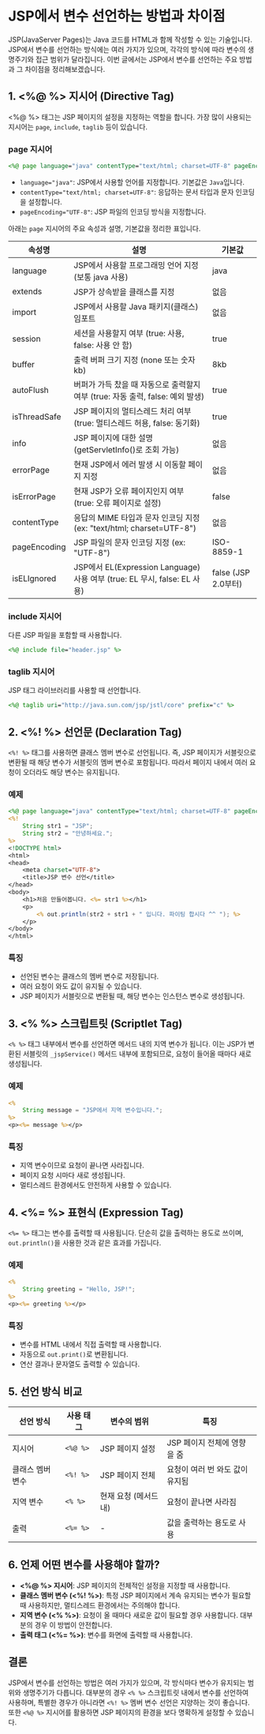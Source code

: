 
# JSP에서 변수 선언하는 방법과 차이점

JSP(JavaServer Pages)는 Java 코드를 HTML과 함께 작성할 수 있는 기술입니다. JSP에서 변수를 선언하는 방식에는 여러 가지가 있으며, 각각의 방식에 따라 변수의 생명주기와 접근 범위가 달라집니다. 이번 글에서는 JSP에서 변수를 선언하는 주요 방법과 그 차이점을 정리해보겠습니다.

## 1. <%@ %> 지시어 (Directive Tag)
<%@ %> 태그는 JSP 페이지의 설정을 지정하는 역할을 합니다. 가장 많이 사용되는 지시어는 `page`, `include`, `taglib` 등이 있습니다.

### page 지시어
```jsp
<%@ page language="java" contentType="text/html; charset=UTF-8" pageEncoding="UTF-8" %>
```

- `language="java"`: JSP에서 사용할 언어를 지정합니다. 기본값은 `Java`입니다.
- `contentType="text/html; charset=UTF-8"`: 응답하는 문서 타입과 문자 인코딩을 설정합니다.
- `pageEncoding="UTF-8"`: JSP 파일의 인코딩 방식을 지정합니다.

아래는 `page` 지시어의 주요 속성과 설명, 기본값을 정리한 표입니다.

| 속성명          | 설명                                             | 기본값        |
|-----------------|--------------------------------------------------|---------------|
| language        | JSP에서 사용할 프로그래밍 언어 지정 (보통 java 사용) | java          |
| extends         | JSP가 상속받을 클래스를 지정                     | 없음          |
| import          | JSP에서 사용할 Java 패키지(클래스) 임포트         | 없음          |
| session         | 세션을 사용할지 여부 (true: 사용, false: 사용 안 함) | true          |
| buffer          | 출력 버퍼 크기 지정 (none 또는 숫자kb)           | 8kb           |
| autoFlush       | 버퍼가 가득 찼을 때 자동으로 출력할지 여부 (true: 자동 출력, false: 예외 발생) | true |
| isThreadSafe    | JSP 페이지의 멀티스레드 처리 여부 (true: 멀티스레드 허용, false: 동기화) | true |
| info            | JSP 페이지에 대한 설명 (getServletInfo()로 조회 가능) | 없음          |
| errorPage       | 현재 JSP에서 에러 발생 시 이동할 페이지 지정      | 없음          |
| isErrorPage     | 현재 JSP가 오류 페이지인지 여부 (true: 오류 페이지로 설정) | false |
| contentType     | 응답의 MIME 타입과 문자 인코딩 지정 (ex: "text/html; charset=UTF-8") | 없음 |
| pageEncoding    | JSP 파일의 문자 인코딩 지정 (ex: "UTF-8")         | ISO-8859-1    |
| isELIgnored     | JSP에서 EL(Expression Language) 사용 여부 (true: EL 무시, false: EL 사용) | false (JSP 2.0부터) |

### include 지시어
다른 JSP 파일을 포함할 때 사용합니다.
```jsp
<%@ include file="header.jsp" %>
```

### taglib 지시어
JSP 태그 라이브러리를 사용할 때 선언합니다.
```jsp
<%@ taglib uri="http://java.sun.com/jsp/jstl/core" prefix="c" %>
```

## 2. <%! %> 선언문 (Declaration Tag)
`<%! %>` 태그를 사용하면 클래스 멤버 변수로 선언됩니다. 즉, JSP 페이지가 서블릿으로 변환될 때 해당 변수가 서블릿의 멤버 변수로 포함됩니다. 따라서 페이지 내에서 여러 요청이 오더라도 해당 변수는 유지됩니다.

### 예제
```jsp
<%@ page language="java" contentType="text/html; charset=UTF-8" pageEncoding="UTF-8" %>
<%!
    String str1 = "JSP";
    String str2 = "안녕하세요.";
%>
<!DOCTYPE html>
<html>
<head>
    <meta charset="UTF-8">
    <title>JSP 변수 선언</title>
</head>
<body>
    <h1>처음 만들어봅니다. <%= str1 %></h1>
    <p>
        <% out.println(str2 + str1 + " 입니다. 파이팅 합시다 ^^ "); %>
    </p>
</body>
</html>
```

### 특징
- 선언된 변수는 클래스의 멤버 변수로 저장됩니다.
- 여러 요청이 와도 값이 유지될 수 있습니다.
- JSP 페이지가 서블릿으로 변환될 때, 해당 변수는 인스턴스 변수로 생성됩니다.

## 3. <% %> 스크립트릿 (Scriptlet Tag)
`<% %>` 태그 내부에서 변수를 선언하면 메서드 내의 지역 변수가 됩니다. 이는 JSP가 변환된 서블릿의 `_jspService()` 메서드 내부에 포함되므로, 요청이 들어올 때마다 새로 생성됩니다.

### 예제
```jsp
<%
    String message = "JSP에서 지역 변수입니다.";
%>
<p><%= message %></p>
```

### 특징
- 지역 변수이므로 요청이 끝나면 사라집니다.
- 페이지 요청 시마다 새로 생성됩니다.
- 멀티스레드 환경에서도 안전하게 사용할 수 있습니다.

## 4. <%= %> 표현식 (Expression Tag)
`<%= %>` 태그는 변수를 출력할 때 사용됩니다. 단순히 값을 출력하는 용도로 쓰이며, `out.println()`을 사용한 것과 같은 효과를 가집니다.

### 예제
```jsp
<%
    String greeting = "Hello, JSP!";
%>
<p><%= greeting %></p>
```

### 특징
- 변수를 HTML 내에서 직접 출력할 때 사용합니다.
- 자동으로 `out.print()`로 변환됩니다.
- 연산 결과나 문자열도 출력할 수 있습니다.

## 5. 선언 방식 비교

| 선언 방식        | 사용 태그   | 변수의 범위           | 특징                                     |
|-----------------|------------|----------------------|----------------------------------------|
| 지시어           | `<%@ %>`   | JSP 페이지 설정       | JSP 페이지 전체에 영향을 줌                |
| 클래스 멤버 변수  | `<%! %>`   | JSP 페이지 전체       | 요청이 여러 번 와도 값이 유지됨            |
| 지역 변수        | `<% %>`    | 현재 요청 (메서드 내) | 요청이 끝나면 사라짐                     |
| 출력             | `<%= %>`   | -                    | 값을 출력하는 용도로 사용                 |

## 6. 언제 어떤 변수를 사용해야 할까?
- **<%@ %> 지시어**: JSP 페이지의 전체적인 설정을 지정할 때 사용합니다.
- **클래스 멤버 변수 (<%! %>)**: 특정 JSP 페이지에서 계속 유지되는 변수가 필요할 때 사용하지만, 멀티스레드 환경에서는 주의해야 합니다.
- **지역 변수 (<% %>)**: 요청이 올 때마다 새로운 값이 필요할 경우 사용합니다. 대부분의 경우 이 방법이 안전합니다.
- **출력 태그 (<%= %>)**: 변수를 화면에 출력할 때 사용합니다.

## 결론
JSP에서 변수를 선언하는 방법은 여러 가지가 있으며, 각 방식마다 변수가 유지되는 범위와 생명주기가 다릅니다. 대부분의 경우 `<% %>` 스크립트릿 내에서 변수를 선언하여 사용하며, 특별한 경우가 아니라면 `<%! %>` 멤버 변수 선언은 지양하는 것이 좋습니다. 또한 `<%@ %>` 지시어를 활용하면 JSP 페이지의 환경을 보다 명확하게 설정할 수 있습니다.

